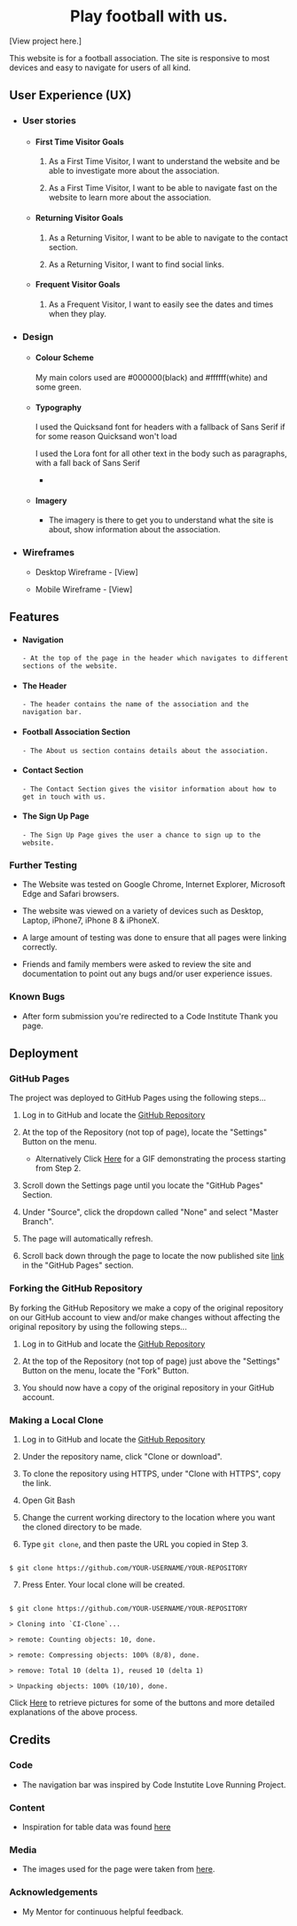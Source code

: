 <h1 align="center">Play football with us.</h1>


[View project here.]

This website is for a football association. The site is responsive to most devices and easy to navigate for users of all kind.


<h2 align="center"><!--Project on multiple devices here --></h2>


## User Experience (UX)


-   ### User stories


    -   #### First Time Visitor Goals


        1. As a First Time Visitor, I want to understand the website and be able to investigate more about the association.

        2. As a First Time Visitor, I want to be able to navigate fast on the website to learn more about the association.


    -   #### Returning Visitor Goals


        1. As a Returning Visitor, I want to be able to navigate to the contact section.

        2. As a Returning Visitor, I want to find social links.


    -   #### Frequent Visitor Goals

        1. As a Frequent Visitor, I want to easily see the dates and times when they play.



-   ### Design

    -   #### Colour Scheme

        My main colors used are #000000(black) and #ffffff(white) and some green.

    -   #### Typography

        I used the Quicksand font for headers with a fallback of Sans Serif if for some reason Quicksand won't load
        
        I used the Lora font for all other text in the body such as paragraphs, with a fall back of Sans Serif
        
        -   

    -   #### Imagery

        -   The imagery is there to get you to understand what the site is about, show information about the association.


*   ### Wireframes


    -    Desktop Wireframe - [View]

    -    Mobile Wireframe - [View]


## Features


-   #### Navigation


        - At the top of the page in the header which navigates to different sections of the website.


-   #### The Header


        - The header contains the name of the association and the navigation bar.


-   #### Football Association Section


        - The About us section contains details about the association.


-   #### Contact Section


        - The Contact Section gives the visitor information about how to get in touch with us.



-   #### The Sign Up Page


        - The Sign Up Page gives the user a chance to sign up to the website.
        
### Further Testing


-   The Website was tested on Google Chrome, Internet Explorer, Microsoft Edge and Safari browsers.

-   The website was viewed on a variety of devices such as Desktop, Laptop, iPhone7, iPhone 8 & iPhoneX.

-   A large amount of testing was done to ensure that all pages were linking correctly.

-   Friends and family members were asked to review the site and documentation to point out any bugs and/or user experience issues.


### Known Bugs

- After form submission you're redirected to a Code Institute Thank you page.

## Deployment


### GitHub Pages


The project was deployed to GitHub Pages using the following steps...


1. Log in to GitHub and locate the [GitHub Repository](https://github.com/)

2. At the top of the Repository (not top of page), locate the "Settings" Button on the menu.

    - Alternatively Click [Here](https://raw.githubusercontent.com/) for a GIF demonstrating the process starting from Step 2.

3. Scroll down the Settings page until you locate the "GitHub Pages" Section.

4. Under "Source", click the dropdown called "None" and select "Master Branch".

5. The page will automatically refresh.

6. Scroll back down through the page to locate the now published site [link](https://github.com) in the "GitHub Pages" section.


### Forking the GitHub Repository


By forking the GitHub Repository we make a copy of the original repository on our GitHub account to view and/or make changes without affecting the original repository by using the following steps...


1. Log in to GitHub and locate the [GitHub Repository](https://github.com/)

2. At the top of the Repository (not top of page) just above the "Settings" Button on the menu, locate the "Fork" Button.

3. You should now have a copy of the original repository in your GitHub account.


### Making a Local Clone


1. Log in to GitHub and locate the [GitHub Repository](https://github.com/)

2. Under the repository name, click "Clone or download".

3. To clone the repository using HTTPS, under "Clone with HTTPS", copy the link.

4. Open Git Bash

5. Change the current working directory to the location where you want the cloned directory to be made.

6. Type `git clone`, and then paste the URL you copied in Step 3.


```

$ git clone https://github.com/YOUR-USERNAME/YOUR-REPOSITORY

```


7. Press Enter. Your local clone will be created.


```

$ git clone https://github.com/YOUR-USERNAME/YOUR-REPOSITORY

> Cloning into `CI-Clone`...

> remote: Counting objects: 10, done.

> remote: Compressing objects: 100% (8/8), done.

> remove: Total 10 (delta 1), reused 10 (delta 1)

> Unpacking objects: 100% (10/10), done.

```

Click [Here](https://help.github.com/en/github/creating-cloning-and-archiving-repositories/cloning-a-repository#cloning-a-repository-to-github-desktop) to retrieve pictures for some of the buttons and more detailed explanations of the above process.


## Credits


### Code


-   The navigation bar was inspired by Code Instutite Love Running Project.


### Content


-   Inspiration for table data was found [here]()
    
### Media


-   The images used for the page were taken from [here](https://www.pexels.com/).

### Acknowledgements


-   My Mentor for continuous helpful feedback.